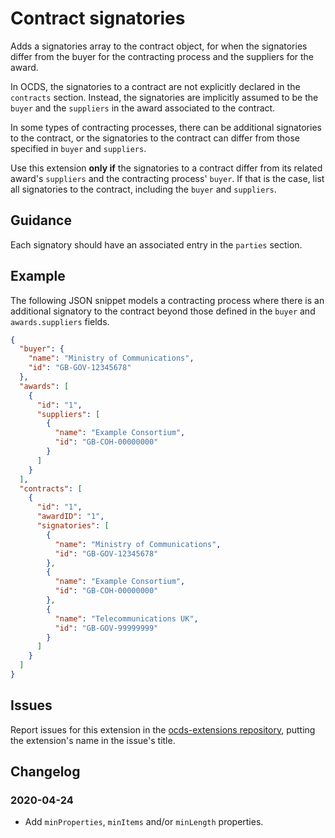 # Contract signatories

Adds a signatories array to the contract object, for when the signatories differ from the buyer for the contracting process and the suppliers for the award.

In OCDS, the signatories to a contract are not explicitly declared in the `contracts` section. Instead, the signatories are implicitly assumed to be the `buyer` and the `suppliers` in the award associated to the contract.

In some types of contracting processes, there can be additional signatories to the contract, or the signatories to the contract can differ from those specified in `buyer` and `suppliers`.

Use this extension **only if** the signatories to a contract differ from its related award's `suppliers` and the contracting process' `buyer`. If that is the case, list all signatories to the contract, including the `buyer` and `suppliers`.

## Guidance

Each signatory should have an associated entry in the `parties` section.

## Example

The following JSON snippet models a contracting process where there is an additional signatory to the contract beyond those defined in the `buyer` and `awards.suppliers` fields.

```json
{
  "buyer": {
    "name": "Ministry of Communications",
    "id": "GB-GOV-12345678"
  },
  "awards": [
    {
      "id": "1",
      "suppliers": [
        {
          "name": "Example Consortium",
          "id": "GB-COH-00000000"
        }
      ]
    }
  ],
  "contracts": [
    {
      "id": "1",
      "awardID": "1",
      "signatories": [
        {
          "name": "Ministry of Communications",
          "id": "GB-GOV-12345678"
        },
        {
          "name": "Example Consortium",
          "id": "GB-COH-00000000"
        },
        {
          "name": "Telecommunications UK",
          "id": "GB-GOV-99999999"
        }
      ]
    }
  ]
}
```

## Issues

Report issues for this extension in the [ocds-extensions repository](https://github.com/open-contracting/ocds-extensions/issues), putting the extension's name in the issue's title.

## Changelog

### 2020-04-24

* Add `minProperties`, `minItems` and/or `minLength` properties.
